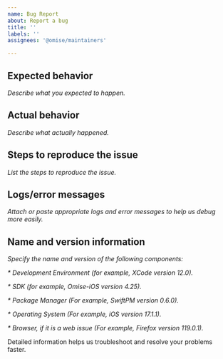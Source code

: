 ```yaml
---
name: Bug Report
about: Report a bug
title: ''
labels: ''
assignees: '@omise/maintainers'

---
```


## Expected behavior

_Describe what you expected to happen._

## Actual behavior

_Describe what actually happened._

## Steps to reproduce the issue

_List the steps to reproduce the issue._


## Logs/error messages

_Attach or paste appropriate logs and error messages to help us debug more easily._

## Name and version information

_Specify the name and version of the following components:_

_* Development Environment (for example, XCode version 12.0)._

_* SDK (for example, Omise-iOS version 4.25)._

_* Package Manager (For example, SwiftPM version 0.6.0)._

_* Operating System (For example, iOS version 17.1.1)._

_* Browser, if it is a web issue (For example, Firefox version 119.0.1)._

Detailed information helps us troubleshoot and resolve your problems faster.

